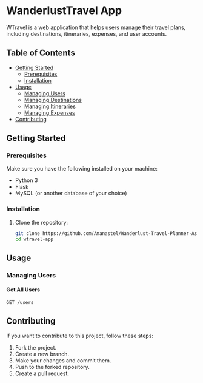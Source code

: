 # WanderlustTravel App

WTravel is a web application that helps users manage their travel plans, including destinations, itineraries, expenses, and user accounts.

## Table of Contents

- [Getting Started](#getting-started)
  - [Prerequisites](#prerequisites)
  - [Installation](#installation)
- [Usage](#usage)
  - [Managing Users](#managing-users)
  - [Managing Destinations](#managing-destinations)
  - [Managing Itineraries](#managing-itineraries)
  - [Managing Expenses](#managing-expenses)
- [Contributing](#contributing)


## Getting Started

### Prerequisites

Make sure you have the following installed on your machine:

- Python 3
- Flask
- MySQL (or another database of your choice)

### Installation

1. Clone the repository:

   ```bash
   git clone https://github.com/Amanastel/Wanderlust-Travel-Planner-Assignment
   cd wtravel-app


## Usage

### Managing Users

#### Get All Users

```http
GET /users
```
## Contributing

If you want to contribute to this project, follow these steps:

1. Fork the project.
2. Create a new branch.
3. Make your changes and commit them.
4. Push to the forked repository.
5. Create a pull request.
